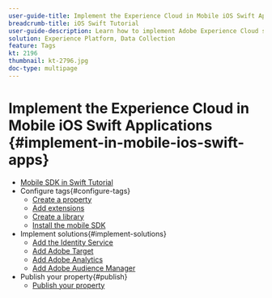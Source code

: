 ```yaml
---
user-guide-title: Implement the Experience Cloud in Mobile iOS Swift Applications
breadcrumb-title: iOS Swift Tutorial
user-guide-description: Learn how to implement Adobe Experience Cloud solutions in mobile iOS Swift apps with tags in Experience Platform.
solution: Experience Platform, Data Collection
feature: Tags
kt: 2196
thumbnail: kt-2796.jpg
doc-type: multipage
---
```


# Implement the Experience Cloud in Mobile iOS Swift Applications {#implement-in-mobile-ios-swift-apps}

+ [Mobile SDK in Swift Tutorial](overview.md)
+ Configure tags{#configure-tags}
  + [Create a property](create-a-property.md)
  + [Add extensions](add-extensions.md)
  + [Create a library](create-a-library.md)
  + [Install the mobile SDK](install-the-mobile-sdk.md)
+ Implement solutions{#implement-solutions}
  + [Add the Identity Service](id-service.md)
  + [Add Adobe Target](target.md)
  + [Add Adobe Analytics](analytics.md)
  + [Add Adobe Audience Manager](audience-manager.md)
+ Publish your property{#publish}
  + [Publish your property](publish.md)
